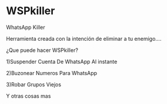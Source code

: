 # WSPkiller

WhatsApp Killer 

Herramienta creada con la intención de eliminar a tu enemigo....

¿Que puede hacer WSPkiller?

1)Suspender Cuenta De WhatsApp Al instante

2)Buzonear Numeros Para WhatsApp

3)Robar Grupos Viejos

Y otras cosas mas
